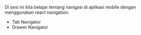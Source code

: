 Di sesi ini kita belajar tentang navigasi di aplikasi mobile dengan menggunakan react navigation.

- Tab Navigator
- Drawer Navigator
